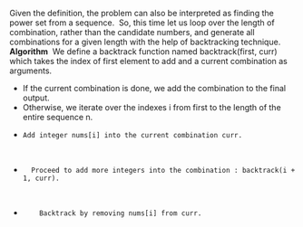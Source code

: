 Given the definition, the problem can also be interpreted as finding the power set from a sequence.
​
So, this time let us loop over the length of combination, rather than the candidate numbers, and generate all combinations for a given length with the help of backtracking technique.
**Algorithm**
​
We define a backtrack function named backtrack(first, curr) which takes the index of first element to add and a current combination as arguments.
​
* If the current combination is done, we add the combination to the final output.
​
* Otherwise, we iterate over the indexes i from first to the length of the entire sequence n.
​
*     Add integer nums[i] into the current combination curr.
​
*       Proceed to add more integers into the combination : backtrack(i + 1, curr).
​
*         Backtrack by removing nums[i] from curr.
​